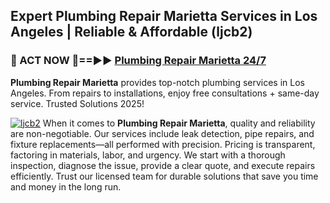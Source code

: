 ## Expert Plumbing Repair Marietta Services in Los Angeles | Reliable & Affordable (ljcb2)  

<h3>🚿 ACT NOW 🌟==►► <a href="https://tinyurl.com/2ne6vx2x" rel="nofollow">Plumbing Repair Marietta 24/7</a></h3>

**Plumbing Repair Marietta** provides top-notch plumbing services in Los Angeles. From repairs to installations, enjoy free consultations + same-day service. Trusted Solutions 2025!

[![ljcb2](https://i.imgur.com/4PFF4AK.jpeg)](https://tinyurl.com/2ne6vx2x)
When it comes to **Plumbing Repair Marietta**, quality and reliability are non-negotiable. Our services include leak detection, pipe repairs, and fixture replacements—all performed with precision. Pricing is transparent, factoring in materials, labor, and urgency. We start with a thorough inspection, diagnose the issue, provide a clear quote, and execute repairs efficiently. Trust our licensed team for durable solutions that save you time and money in the long run.